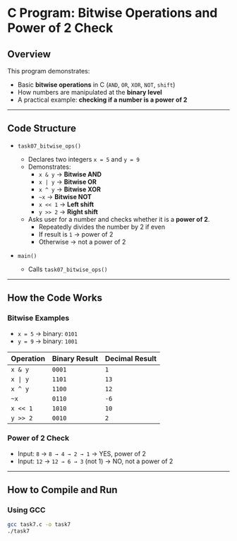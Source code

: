 # C Program: Bitwise Operations and Power of 2 Check

## Overview
This program demonstrates:
- Basic **bitwise operations** in C (`AND`, `OR`, `XOR`, `NOT`, `shift`)
- How numbers are manipulated at the **binary level**
- A practical example: **checking if a number is a power of 2**

---

## Code Structure
- `task07_bitwise_ops()`  
  - Declares two integers `x = 5` and `y = 9`  
  - Demonstrates:  
    - `x & y` → **Bitwise AND**  
    - `x | y` → **Bitwise OR**  
    - `x ^ y` → **Bitwise XOR**  
    - `~x` → **Bitwise NOT**  
    - `x << 1` → **Left shift**  
    - `y >> 2` → **Right shift**  
  - Asks user for a number and checks whether it is a **power of 2**.  
    - Repeatedly divides the number by 2 if even  
    - If result is `1` → power of 2  
    - Otherwise → not a power of 2  

- `main()`  
  - Calls `task07_bitwise_ops()`  

---

## How the Code Works

### Bitwise Examples
- `x = 5` → binary: `0101`  
- `y = 9` → binary: `1001`  

| Operation | Binary Result | Decimal Result |
|-----------|---------------|----------------|
| `x & y`   | `0001`        | `1`            |
| `x \| y`  | `1101`        | `13`           |
| `x ^ y`   | `1100`        | `12`           |
| `~x`      | `0110`        | `-6`  
| `x << 1`  | `1010`        | `10`           |
| `y >> 2`  | `0010`        | `2`            |

### Power of 2 Check
- Input: `8` → `8 → 4 → 2 → 1` → YES, power of 2  
- Input: `12` → `12 → 6 → 3` (not 1) → NO, not a power of 2  

---

## How to Compile and Run

### Using GCC
```sh
gcc task7.c -o task7
./task7
